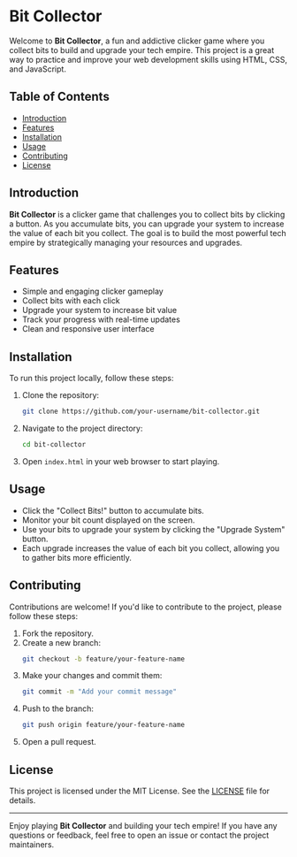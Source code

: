 # Bit Collector

Welcome to **Bit Collector**, a fun and addictive clicker game where you collect bits to build and upgrade your tech empire. This project is a great way to practice and improve your web development skills using HTML, CSS, and JavaScript.

## Table of Contents

- [Introduction](#introduction)
- [Features](#features)
- [Installation](#installation)
- [Usage](#usage)
- [Contributing](#contributing)
- [License](#license)

## Introduction

**Bit Collector** is a clicker game that challenges you to collect bits by clicking a button. As you accumulate bits, you can upgrade your system to increase the value of each bit you collect. The goal is to build the most powerful tech empire by strategically managing your resources and upgrades.

## Features

- Simple and engaging clicker gameplay
- Collect bits with each click
- Upgrade your system to increase bit value
- Track your progress with real-time updates
- Clean and responsive user interface

## Installation

To run this project locally, follow these steps:

1. Clone the repository:
    ```bash
    git clone https://github.com/your-username/bit-collector.git
    ```
2. Navigate to the project directory:
    ```bash
    cd bit-collector
    ```
3. Open `index.html` in your web browser to start playing.

## Usage

- Click the "Collect Bits!" button to accumulate bits.
- Monitor your bit count displayed on the screen.
- Use your bits to upgrade your system by clicking the "Upgrade System" button.
- Each upgrade increases the value of each bit you collect, allowing you to gather bits more efficiently.

## Contributing

Contributions are welcome! If you'd like to contribute to the project, please follow these steps:

1. Fork the repository.
2. Create a new branch:
    ```bash
    git checkout -b feature/your-feature-name
    ```
3. Make your changes and commit them:
    ```bash
    git commit -m "Add your commit message"
    ```
4. Push to the branch:
    ```bash
    git push origin feature/your-feature-name
    ```
5. Open a pull request.

## License

This project is licensed under the MIT License. See the [LICENSE](LICENSE) file for details.

---

Enjoy playing **Bit Collector** and building your tech empire! If you have any questions or feedback, feel free to open an issue or contact the project maintainers.
